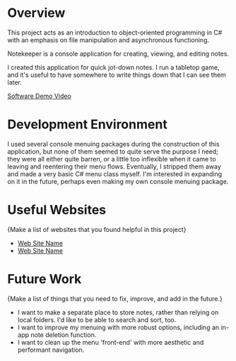 # Overview

This project acts as an introduction to object-oriented programming in C# with an emphasis on file manipulation and asynchronous functioning.

Notekeeper is a console application for creating, viewing, and editing notes.

I created this application for quick jot-down notes. I run a tabletop game, and it's useful to have somewhere to write things down that I can see them later.

[Software Demo Video](http://youtube.link.goes.here)

# Development Environment

I used several console menuing packages during the construction of this application, but none of them seemed to quite serve the purpose I need; they were all either quite barren, or a little too inflexible when it came to leaving and reentering their menu flows. Eventually, I stripped them away and made a very basic C# menu class myself. I'm interested in expanding on it in the future, perhaps even making my own console menuing package.

# Useful Websites

{Make a list of websites that you found helpful in this project}

- [Web Site Name](https://www.nuget.org/)
- [Web Site Name](https://learn.microsoft.com/en-us/dotnet/csharp/)

# Future Work

{Make a list of things that you need to fix, improve, and add in the future.}

- I want to make a separate place to store notes, rather than relying on local folders. I'd like to be able to search and sort, too.
- I want to improve my menuing with more robust options, including an in-app note deletion function.
- I want to clean up the menu 'front-end' with more aesthetic and performant navigation.
